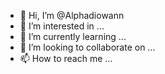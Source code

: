 - 👋 Hi, I’m @Alphadiowann
- 👀 I’m interested in ...
- 🌱 I’m currently learning ...
- 💞️ I’m looking to collaborate on ...
- 📫 How to reach me ...

<!---
Alphadiowann/Alphadiowann is a ✨ special ✨ repository because its `README.md` (this file) appears on your GitHub profile.
You can click the Preview link to take a look at your changes.
--->
